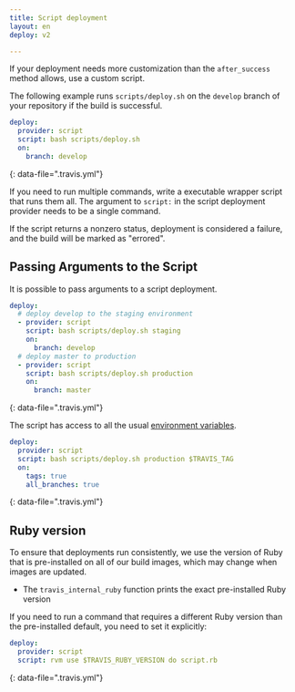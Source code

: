 ```yaml
---
title: Script deployment
layout: en
deploy: v2

---
```


If your deployment needs more customization than the `after_success` method allows,
use a custom script.

The following example runs `scripts/deploy.sh` on the `develop` branch of your repository if the build is successful.

```yaml
deploy:
  provider: script
  script: bash scripts/deploy.sh
  on:
    branch: develop
```
{: data-file=".travis.yml"}

If you need to run multiple commands, write a executable wrapper script that runs them all. The argument to `script:` in the script deployment provider needs to be a single command.

If the script returns a nonzero status, deployment is considered
a failure, and the build will be marked as "errored".

## Passing Arguments to the Script

It is possible to pass arguments to a script deployment.

```yaml
deploy:
  # deploy develop to the staging environment
  - provider: script
    script: bash scripts/deploy.sh staging
    on:
      branch: develop
  # deploy master to production
  - provider: script
    script: bash scripts/deploy.sh production
    on:
      branch: master
```
{: data-file=".travis.yml"}

The script has access to all the usual [environment variables](/user/environment-variables/#default-environment-variables).

```yaml
deploy:
  provider: script
  script: bash scripts/deploy.sh production $TRAVIS_TAG
  on:
    tags: true
    all_branches: true
```
{: data-file=".travis.yml"}

## Ruby version

To ensure that deployments run consistently, we use the version of Ruby that is
pre-installed on all of our build images, which may change when images are updated.

* The `travis_internal_ruby` function prints the exact pre-installed Ruby version

If you need to run a command that requires a different Ruby version than the
pre-installed default, you need to set it explicitly:

```yaml
deploy:
  provider: script
  script: rvm use $TRAVIS_RUBY_VERSION do script.rb
```
{: data-file=".travis.yml"}
